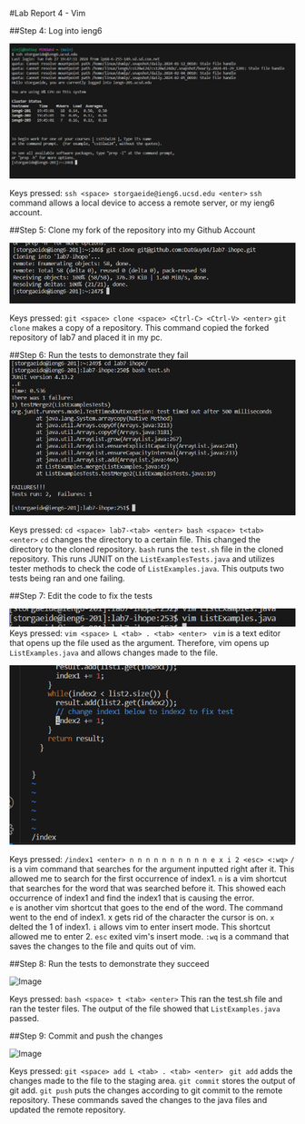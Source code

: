 #Lab Report 4 - Vim

##Step 4: Log into ieng6

![Image](https://github.com/DatGuy84/git-lab7/blob/main/ssh%20ieng6.png?raw=true)

Keys pressed: ```ssh <space> storgaeide@ieng6.ucsd.edu <enter>``` ```ssh``` command allows
a local device to access a remote server, or my ieng6 account.

##Step 5: Clone my fork of the repository into my Github Account

![Image](https://github.com/DatGuy84/git-lab7/blob/main/cloning%20fork.png?raw=true)

Keys pressed: ```git <space> clone <space> <Ctrl-C> <Ctrl-V> <enter>``` ```git clone``` makes a copy
of a repository.  This command copied the forked repository of lab7 and placed it in 
my pc.

##Step 6: Run the tests to demonstrate they fail
![Image](https://github.com/DatGuy84/git-lab7/blob/main/cd%20to%20bash%20test.png?raw=true)

Keys pressed: ```cd <space> lab7-<tab> <enter> bash <space> t<tab> <enter>``` ```cd``` changes
the directory to a certain file.  This changed the directory to the cloned repository.  ```bash```
runs the ```test.sh``` file in the cloned repository.  This runs JUNIT on the ```ListExamplesTests.java```
and utilizes tester methods to check the code of ```ListExamples.java```.  This outputs two tests
being ran and one failing.

##Step 7: Edit the code to fix the tests

![Image](https://github.com/DatGuy84/git-lab7/blob/main/vim%20ListExamples.png?raw=true)
Keys pressed: ```vim <space> L <tab> . <tab> <enter> ``` ```vim``` is a text editor that opens up
the file used as the argument.  Therefore, vim opens up ```ListExamples.java``` and allows
changes made to the file.

![Image](https://github.com/DatGuy84/git-lab7/blob/main/index%20changed.png?raw=true)

Keys pressed: ```/index1 <enter> n n n n n n n n n n e x i 2 <esc> <:wq>``` ```/``` is a vim command
that searches for the argument inputted right after it.  This allowed me to search for the first
occurrence of index1.  ```n``` is a vim shortcut that searches for the word that was searched 
before it.  This showed each occurrence of index1 and find the index1 that is causing the error.  
```e``` is another vim shortcut that goes to the end of the word.  The command went to the end of index1.
x gets rid of the character the cursor is on.  ```x ```delted the 1 of index1.  ```i``` allows vim to enter 
insert mode.  This shortcut allowed me to enter 2.  ```esc``` exited vim's insert mode.  ```:wq``` is a 
command that saves the changes to the file and quits out of vim.

##Step 8: Run the tests to demonstrate they succeed

![Image](https://github.com/DatGuy84/git-lab7/blob/main/Bash%20Success.png?raw=true)

Keys pressed: ```bash <space> t <tab> <enter>``` This ran the test.sh file and ran the tester files.  The
output of the file showed that ```ListExamples.java``` passed.

##Step 9: Commit and push the changes

![Image](https://github.com/DatGuy84/git-lab7/blob/main/git%20push.png?raw=true)

Keys pressed: ```git <space> add L <tab> . <tab> <enter> ``` ```git add``` adds the changes made to the file
to the staging area.  ```git commit``` stores the output of git add.  ```git push``` puts the changes according to 
git commit to the remote repository.  These commands saved the changes to the java files and updated
the remote repository.
